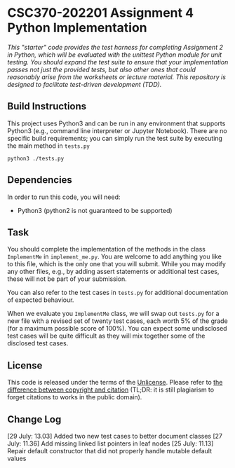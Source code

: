 # CSC370-202201 Assignment 4 Python Implementation

_This "starter" code provides the test harness for completing Assignment 2 in Python, which will be evaluated with the unittest Python module for unit testing. You should expand the test suite to ensure that your implementation passes not just the provided tests, but also other ones that could reasonably arise from the worksheets or lecture material. This repository is designed to facilitate test-driven development (TDD)._

## Build Instructions

This project uses Python3 and can be run in any environment that supports Python3 (e.g., command line interpreter or Jupyter Notebook). There are no specific build requirements; you can simply run the test suite by executing the main method in `tests.py`
```
python3 ./tests.py
```

## Dependencies

In order to run this code, you will need:

  * Python3 (python2 is not guaranteed to be supported)

## Task

You should complete the implementation of the methods in the class `ImplementMe` in `implement_me.py`.
You are welcome to add anything you like to this file, which is the only one that you will submit. While you may modify any other files, e.g., by adding assert statements or additional test cases, these will not be part of your submission.

You can also refer to the test cases in `tests.py` for additional documentation of expected behaviour.

When we evaluate you `ImplementMe` class, we will swap out `tests.py` for a new file with a revised set of twenty test cases, each worth 5% of the grade (for a maximum possible score of 100%). You can expect some undisclosed test cases will be quite difficult as they will mix together some of the disclosed test cases.

## License

This code is released under the terms of the [Unlicense](https://unlicense.org/). Please refer to [the difference between copyright and citation](https://researchguides.uic.edu/c.php?g=252209&p=1682805)
(TL;DR: it is still plagiarism to forget citations to works in the public domain).

## Change Log

[29 July: 13.03] Added two new test cases to better document classes
[27 July: 11.36] Add missing linked list pointers in leaf nodes
[25 July: 11.13] Repair default constructor that did not properly handle mutable default values
